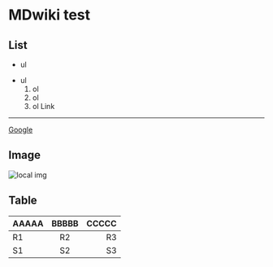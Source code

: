 MDwiki test
==============
List
----
  * ul
  - ul
    1. ol
    2. ol
    3. ol
Link
------
  [Google](http://www.google.com)

Image
----
  ![local img]()

Table
----
  | AAAAA | BBBBB | CCCCC |
  | ----- |:-----:| -----:|
  | R1    | R2    | R3    |
  | S1    | S2    | S3    |
